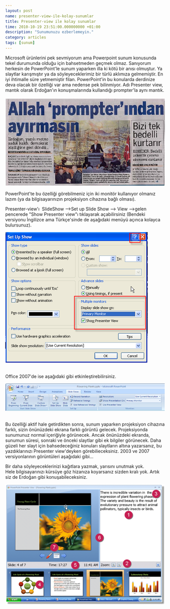 ```yaml
--- 
layout: post 
name: presenter-view-ile-kolay-sunumlar 
title: Presenter-view ile kolay sunumlar 
time: 2010-10-19 23:51:00.000000000 +01:00
description: "Sunumunuzu ezberlemeyin."
category: articles
tags: [sunum]
--- 
```


Microsoft ürünlerini pek sevmiyorum ama Powerpoint sunum konusunda tekel durumunda olduğu için bahsetmeden geçmek olmaz. Sanıyorum herkesin de PowerPoint'le sunum yaparken illa ki kötü bir anısı olmuştur. Ya slaytlar karışmıştır ya da söyleyeceklerimiz bir türlü aklımıza gelmemiştir. En iyi ihtimalle süre yetmemiştir filan. PowerPoint'in bu konularda derdinize deva olacak bir özelliği var ama nedense pek bilinmiyor. Adı Presenter view, mantık olarak Erdoğan'ın konuşmalarında kullandığı prompter'la aynı mantık.

![](./images/prompter.jpg)

PowerPoint'te bu özelliği görebilmeniz için iki monitör kullanıyor olmanız lazım (ya da bilgisayarınızın projeksiyon cihazına bağlı olması).


Presenter-view'ı 
SlideShow --\>Set up Slide Show --\> View --\>gelen pencerede "Show Presenter view"ı tıklayarak açabilirsiniz
(Bendeki versiyonu İngilizce ama Türkçe'sinde de aşağıdaki menüyü açınca kolayca bulursunuz).

[![](images/slideshowdialog.png)]()

<br>
Office 2007'de ise aşağıdaki gibi etkinleştirebilirsiniz.

[![](/images/Ribbon.png)](/images/Ribbon.png)

<br>
Bu özelliği aktif hale getirdikten sonra, sunum yaparken projeksiyon cihazına farklı, sizin önünüzdeki ekrana farklı görüntü gelecek. Projeksiyonda sunumunuz normal içeriğiyle görünecek. Ancak önünüzdeki ekranda, sunumun süresi, sonraki ve önceki slaytlar gibi ek bilgiler görünecek. Daha güzeli her slayt için bahsedeceğiniz konuları slaytların altına yazarsanız, bu yazdıklarınızı Presenter view'deyken görebilieceksiniz. 2003 ve 2007 versiyonlarının görüntüleri aşağıdaki gibi...


Bir daha söyleyeceklerinizi kağıtlara yazmak, yarısını unutmak yok. Hele bilgisayarınızı kürsüye göz hizanıza koyarsanız sizden kralı yok. Artık siz de Erdoğan gibi konuşabileceksiniz.


[![](/images/labeled.png)](/images/labeled.png)
